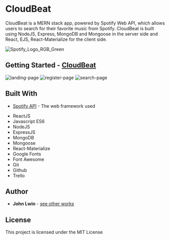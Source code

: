 # CloudBeat

CloudBeat is a MERN stack app, powered by Spotify Web API, which allows users to search for their favorite music from Spotify.
CloudBeat is built using NodeJS, Express, MongoDB and Mongoose in the server side and React, EJS, React-Materialize for the client side.

![Spotify_Logo_RGB_Green](https://user-images.githubusercontent.com/47447266/58818765-7f38a580-85e3-11e9-97e3-e349ef520677.png)


## Getting Started - [CloudBeat](https://cloudbeat.herokuapp.com/)

![landing-page](https://user-images.githubusercontent.com/47447266/57944813-06b8b180-788d-11e9-83e8-a8c440631c40.png)
![register-page](https://user-images.githubusercontent.com/47447266/57944895-3e275e00-788d-11e9-8ed0-3a9742c64b4d.png)
![search-page](https://user-images.githubusercontent.com/47447266/57944994-85adea00-788d-11e9-9ec2-3741135ef288.png)

## Built With

* [Spotify API](https://developer.spotify.com/) - The web framework used
- ReactJS
- Javascript ES6
- NodeJS
- ExpressJS
- MongoDB
- Mongoose
- React-Materialize
- Google Fonts
- Font Awesome
- Git
- Github
- Trello

## Author

* **John Lwin** - [see other works](https://www.johnlwin.info)

## License

This project is licensed under the MIT License
